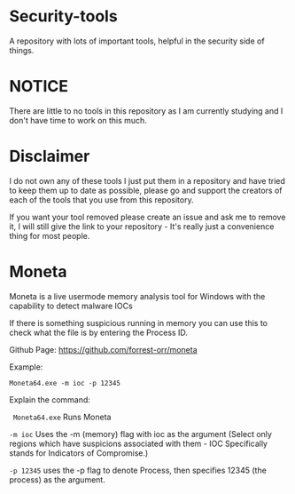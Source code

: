 # Security-tools
A repository with lots of important tools, helpful in the security side of things.

# NOTICE
There are little to no tools in this repository as I am currently studying and I don't have time to work on this much.

# Disclaimer 

I do not own any of these tools I just put them in a repository and have tried to keep them up to date as possible, please go and support the creators of each of the tools that you use from this repository.

If you want your tool removed please create an issue and ask me to remove it, I will still give the link to your repository - It's really just a convenience thing for most people.

# Moneta

Moneta is a live usermode memory analysis tool for Windows with the capability to detect malware IOCs

If there is something suspicious running in memory you can use this to check what the file is by entering the Process ID.

Github Page: https://github.com/forrest-orr/moneta

Example:

``` Moneta64.exe -m ioc -p 12345 ```

Explain the command:

``` Moneta64.exe``` Runs Moneta 

```-m ioc``` Uses the -m (memory) flag with ioc as the argument (Select only regions which have suspicions associated with them - IOC Specifically stands for Indicators of Compromise.)
    
```-p 12345``` uses the -p flag to denote Process, then specifies 12345 (the process) as the argument.

